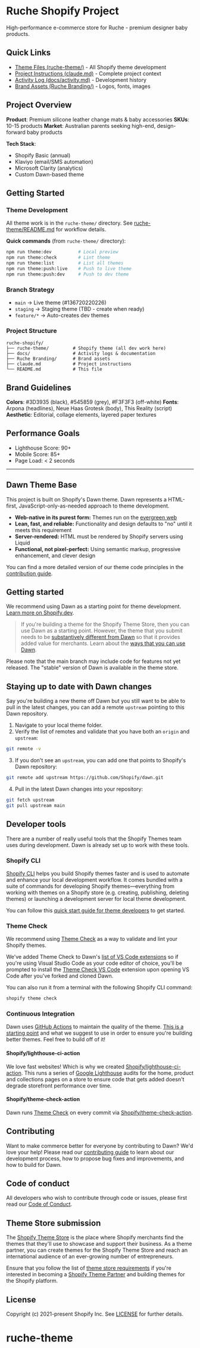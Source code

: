 # Ruche Shopify Project

High-performance e-commerce store for Ruche - premium designer baby products.

## Quick Links
- [Theme Files (ruche-theme/)](ruche-theme/) - All Shopify theme development
- [Project Instructions (claude.md)](claude.md) - Complete project context
- [Activity Log (docs/activity.md)](docs/activity.md) - Development history
- [Brand Assets (Ruche Branding/)](Ruche%20Branding/) - Logos, fonts, images

## Project Overview
**Product**: Premium silicone leather change mats & baby accessories
**SKUs**: 10-15 products
**Market**: Australian parents seeking high-end, design-forward baby products

**Tech Stack**:
- Shopify Basic (annual)
- Klaviyo (email/SMS automation)
- Microsoft Clarity (analytics)
- Custom Dawn-based theme

## Getting Started

### Theme Development
All theme work is in the `ruche-theme/` directory. See [ruche-theme/README.md](ruche-theme/README.md) for workflow details.

**Quick commands** (from `ruche-theme/` directory):
```bash
npm run theme:dev          # Local preview
npm run theme:check        # Lint theme
npm run theme:list         # List all themes
npm run theme:push:live    # Push to live theme
npm run theme:push:dev     # Push to dev theme
```

### Branch Strategy
- `main` → Live theme (#136720220226)
- `staging` → Staging theme (TBD - create when ready)
- `feature/*` → Auto-creates dev themes

### Project Structure
```
ruche-shopify/
├── ruche-theme/         # Shopify theme (all dev work here)
├── docs/                # Activity logs & documentation
├── Ruche Branding/      # Brand assets
├── claude.md            # Project instructions
└── README.md            # This file
```

## Brand Guidelines
**Colors**: #3D3935 (black), #545859 (grey), #F3F3F3 (off-white)
**Fonts**: Arpona (headlines), Neue Haas Grotesk (body), This Reality (script)
**Aesthetic**: Editorial, collage elements, layered paper textures

## Performance Goals
- Lighthouse Score: 90+
- Mobile Score: 85+
- Page Load: < 2 seconds

---

## Dawn Theme Base

This project is built on Shopify's Dawn theme. Dawn represents a HTML-first, JavaScript-only-as-needed approach to theme development.

* **Web-native in its purest form:** Themes run on the [evergreen web](https://www.w3.org/2001/tag/doc/evergreen-web/)
* **Lean, fast, and reliable:** Functionality and design defaults to "no" until it meets this requirement
* **Server-rendered:** HTML must be rendered by Shopify servers using Liquid
* **Functional, not pixel-perfect:** Using semantic markup, progressive enhancement, and clever design

You can find a more detailed version of our theme code principles in the [contribution guide](https://github.com/Shopify/dawn/blob/main/.github/CONTRIBUTING.md#theme-code-principles).

## Getting started
We recommend using Dawn as a starting point for theme development. [Learn more on Shopify.dev](https://shopify.dev/themes/getting-started/create).

> If you're building a theme for the Shopify Theme Store, then you can use Dawn as a starting point. However, the theme that you submit needs to be [substantively different from Dawn](https://shopify.dev/themes/store/requirements#uniqueness) so that it provides added value for merchants. Learn about the [ways that you can use Dawn](https://shopify.dev/themes/tools/dawn#ways-to-use-dawn).

Please note that the main branch may include code for features not yet released. The "stable" version of Dawn is available in the theme store.

## Staying up to date with Dawn changes

Say you're building a new theme off Dawn but you still want to be able to pull in the latest changes, you can add a remote `upstream` pointing to this Dawn repository.

1. Navigate to your local theme folder.
2. Verify the list of remotes and validate that you have both an `origin` and `upstream`:
```sh
git remote -v
```
3. If you don't see an `upstream`, you can add one that points to Shopify's Dawn repository:
```sh
git remote add upstream https://github.com/Shopify/dawn.git
```
4. Pull in the latest Dawn changes into your repository:
```sh
git fetch upstream
git pull upstream main
```

## Developer tools

There are a number of really useful tools that the Shopify Themes team uses during development. Dawn is already set up to work with these tools.

### Shopify CLI

[Shopify CLI](https://github.com/Shopify/shopify-cli) helps you build Shopify themes faster and is used to automate and enhance your local development workflow. It comes bundled with a suite of commands for developing Shopify themes—everything from working with themes on a Shopify store (e.g. creating, publishing, deleting themes) or launching a development server for local theme development.

You can follow this [quick start guide for theme developers](https://shopify.dev/docs/themes/tools/cli) to get started.

### Theme Check

We recommend using [Theme Check](https://github.com/shopify/theme-check) as a way to validate and lint your Shopify themes.

We've added Theme Check to Dawn's [list of VS Code extensions](/.vscode/extensions.json) so if you're using Visual Studio Code as your code editor of choice, you'll be prompted to install the [Theme Check VS Code](https://marketplace.visualstudio.com/items?itemName=Shopify.theme-check-vscode) extension upon opening VS Code after you've forked and cloned Dawn.

You can also run it from a terminal with the following Shopify CLI command:

```bash
shopify theme check
```

### Continuous Integration

Dawn uses [GitHub Actions](https://github.com/features/actions) to maintain the quality of the theme. [This is a starting point](https://github.com/Shopify/dawn/blob/main/.github/workflows/ci.yml) and what we suggest to use in order to ensure you're building better themes. Feel free to build off of it!

#### Shopify/lighthouse-ci-action

We love fast websites! Which is why we created [Shopify/lighthouse-ci-action](https://github.com/Shopify/lighthouse-ci-action). This runs a series of [Google Lighthouse](https://developers.google.com/web/tools/lighthouse) audits for the home, product and collections pages on a store to ensure code that gets added doesn't degrade storefront performance over time.

#### Shopify/theme-check-action

Dawn runs [Theme Check](#Theme-Check) on every commit via [Shopify/theme-check-action](https://github.com/Shopify/theme-check-action).

## Contributing

Want to make commerce better for everyone by contributing to Dawn? We'd love your help! Please read our [contributing guide](https://github.com/Shopify/dawn/blob/main/.github/CONTRIBUTING.md) to learn about our development process, how to propose bug fixes and improvements, and how to build for Dawn.

## Code of conduct

All developers who wish to contribute through code or issues, please first read our [Code of Conduct](https://github.com/Shopify/dawn/blob/main/.github/CODE_OF_CONDUCT.md).

## Theme Store submission

The [Shopify Theme Store](https://themes.shopify.com/) is the place where Shopify merchants find the themes that they'll use to showcase and support their business. As a theme partner, you can create themes for the Shopify Theme Store and reach an international audience of an ever-growing number of entrepreneurs.

Ensure that you follow the list of [theme store requirements](https://shopify.dev/themes/store/requirements) if you're interested in becoming a [Shopify Theme Partner](https://themes.shopify.com/services/themes/guidelines) and building themes for the Shopify platform.

## License

Copyright (c) 2021-present Shopify Inc. See [LICENSE](/LICENSE.md) for further details.
# ruche-theme
